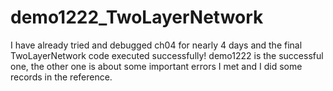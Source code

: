 # demo1222_TwoLayerNetwork
I have already tried and debugged ch04 for nearly 4 days and the final TwoLayerNetwork code executed successfully!
demo1222 is the successful one, the other one is about some important errors I met and I did some records in the reference.
